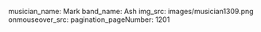 musician_name: Mark
band_name: Ash
img_src: images/musician1309.png
onmouseover_src: 
pagination_pageNumber: 1201